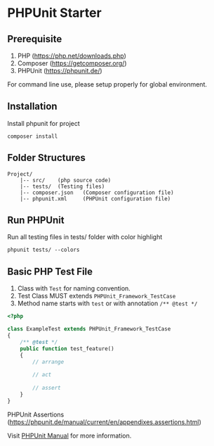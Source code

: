# PHPUnit Starter

## Prerequisite

1. PHP (https://php.net/downloads.php)
2. Composer (https://getcomposer.org/)
3. PHPUnit (https://phpunit.de/)

For command line use, please setup properly for global environment.

## Installation

Install phpunit for project

    composer install

## Folder Structures

```
Project/
    |-- src/    (php source code)
    |-- tests/  (Testing files)
    |-- composer.json   (Composer configuration file)
    |-- phpunit.xml     (PHPUnit configuration file)
```

## Run PHPUnit

Run all testing files in tests/ folder with color highlight

    phpunit tests/ --colors

## Basic PHP Test File

1. Class with `Test` for naming convention.
2. Test Class MUST extends `PHPUnit_Framework_TestCase`
3. Method name starts with `test` or with annotation `/** @test */`

```php
<?php

class ExampleTest extends PHPUnit_Framework_TestCase
{
    /** @test */
    public function test_feature()
    {
        // arrange
        
        // act
        
        // assert
    }
}
```
PHPUnit Assertions (https://phpunit.de/manual/current/en/appendixes.assertions.html)

Visit [PHPUnit Manual](https://phpunit.de/manual/current/en/) for more information.
